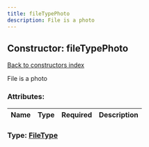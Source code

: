 ```yaml
---
title: fileTypePhoto
description: File is a photo
---
```

## Constructor: fileTypePhoto  
[Back to constructors index](index.md)



File is a photo

### Attributes:

| Name     |    Type       | Required | Description |
|----------|---------------|----------|-------------|



### Type: [FileType](../types/FileType.md)


